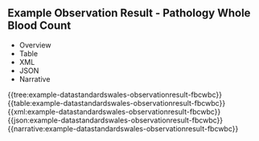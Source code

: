 <div class="warning"><span class="ClinicalWarn"></span></div>

## Example Observation Result - Pathology Whole Blood Count

<div class="tab-wrap">
  <ul class="tab-head">
    <li class="tablink" onclick="openCity(this,'tabtree')" data-target="tabtree">
      Overview
    </li>
    <li class="tablink" onclick="openCity(this,'tabtable')" data-target="tabtable">
      Table
    </li>
    <li class="tablink tab-active" onclick="openCity(this,'tabxml')" data-target="tabxml">
      XML
    </li>    
    <li class="tablink" onclick="openCity(this,'tabjson')" data-target="tabjson">
      JSON
    </li>    
    <li class="tablink" onclick="openCity(this,'tabnarrative')" data-target="tabnarrative">
      Narrative
    </li>
  </ul>
  <div class="tab-main">
    <div id="tabtree" class="tabcontent">
      {{tree:example-datastandardswales-observationresult-fbcwbc}}
    </div>
    <div id="tabtable" class="tabcontent">
      {{table:example-datastandardswales-observationresult-fbcwbc}}
    </div>       
    <div id="tabxml" class="tabcontent active">      
      {{xml:example-datastandardswales-observationresult-fbcwbc}}
    </div>
    <div id="tabjson" class="tabcontent">
      {{json:example-datastandardswales-observationresult-fbcwbc}}
    </div>       
    <div id="tabnarrative" class="tabcontent">
      {{narrative:example-datastandardswales-observationresult-fbcwbc}}
    </div>  
  </div>
</div>
